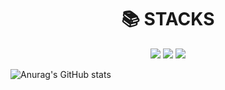 <div align=center><h1>📚 STACKS</h1></div>
<div align=center> 
  <img src="https://img.shields.io/badge/spring-6DB33F?style=for-the-badge&logo=Spring&logoColor=white">
  <img src="https://img.shields.io/badge/springboot-6DB33F?style=for-the-badge&logo=springboot&logoColor=white">
  <img src="https://img.shields.io/badge/springsecurity-6DB33F?style=for-the-badge&logo=springsecurity&logoColor=white">
</div>

![Anurag's GitHub stats](https://github-readme-stats.vercel.app/api?username=alwaysJOne&show_icons=true&theme=shadow_green)
